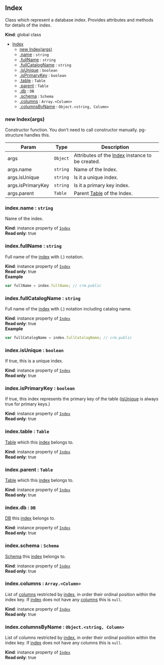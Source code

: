 <a name="Index"></a>

## Index
Class which represent a database index. Provides attributes and methods for details of the index.

**Kind**: global class  

* [Index](#Index)
    * [new Index(args)](#new_Index_new)
    * [.name](#Index+name) : <code>string</code>
    * [.fullName](#Index+fullName) : <code>string</code>
    * [.fullCatalogName](#Index+fullCatalogName) : <code>string</code>
    * [.isUnique](#Index+isUnique) : <code>boolean</code>
    * [.isPrimaryKey](#Index+isPrimaryKey) : <code>boolean</code>
    * [.table](#Index+table) : <code>Table</code>
    * [.parent](#Index+parent) : <code>Table</code>
    * [.db](#Index+db) : <code>DB</code>
    * [.schema](#Index+schema) : <code>Schema</code>
    * [.columns](#Index+columns) : <code>Array.&lt;Column&gt;</code>
    * [.columnsByName](#Index+columnsByName) : <code>Object.&lt;string, Column&gt;</code>

<a name="new_Index_new"></a>

### new Index(args)
Constructor function. You don't need to call constructor manually. pg-structure handles this.


| Param | Type | Description |
| --- | --- | --- |
| args | <code>Object</code> | Attributes of the [Index](#Index) instance to be created. |
| args.name | <code>string</code> | Name of the Index. |
| args.isUnique | <code>string</code> | Is it a unique index. |
| args.isPrimaryKey | <code>string</code> | Is it a primary key index. |
| args.parent | <code>Table</code> | Parent [Table](Table) of the Index. |

<a name="Index+name"></a>

### index.name : <code>string</code>
Name of the index.

**Kind**: instance property of <code>[Index](#Index)</code>  
**Read only**: true  
<a name="Index+fullName"></a>

### index.fullName : <code>string</code>
Full name of the [index](#Index) with (.) notation.

**Kind**: instance property of <code>[Index](#Index)</code>  
**Read only**: true  
**Example**  
```js
var fullName = index.fullName; // crm.public
```
<a name="Index+fullCatalogName"></a>

### index.fullCatalogName : <code>string</code>
Full name of the [index](#Index) with (.) notation including catalog name.

**Kind**: instance property of <code>[Index](#Index)</code>  
**Read only**: true  
**Example**  
```js
var fullCatalogName = index.fullCatalogName; // crm.public
```
<a name="Index+isUnique"></a>

### index.isUnique : <code>boolean</code>
If true, this is a unique index.

**Kind**: instance property of <code>[Index](#Index)</code>  
**Read only**: true  
<a name="Index+isPrimaryKey"></a>

### index.isPrimaryKey : <code>boolean</code>
If true, this index represents the primary key of the table ([isUnique](#Index+isUnique) is always true for primary keys.)

**Kind**: instance property of <code>[Index](#Index)</code>  
**Read only**: true  
<a name="Index+table"></a>

### index.table : <code>Table</code>
[Table](Table) which this [index](#Index) belongs to.

**Kind**: instance property of <code>[Index](#Index)</code>  
**Read only**: true  
<a name="Index+parent"></a>

### index.parent : <code>Table</code>
[Table](Table) which this [index](#Index) belongs to.

**Kind**: instance property of <code>[Index](#Index)</code>  
**Read only**: true  
<a name="Index+db"></a>

### index.db : <code>DB</code>
[DB](DB) this [index](#Index) belongs to.

**Kind**: instance property of <code>[Index](#Index)</code>  
**Read only**: true  
<a name="Index+schema"></a>

### index.schema : <code>Schema</code>
[Schema](Schema) this [index](#Index) belongs to.

**Kind**: instance property of <code>[Index](#Index)</code>  
**Read only**: true  
<a name="Index+columns"></a>

### index.columns : <code>Array.&lt;Column&gt;</code>
List of [columns](Column) restricted by [index](#Index), in order their ordinal position
within the index key. If [index](#Index) does not have any [columns](Column) this is `null`.

**Kind**: instance property of <code>[Index](#Index)</code>  
**Read only**: true  
<a name="Index+columnsByName"></a>

### index.columnsByName : <code>Object.&lt;string, Column&gt;</code>
List of columns restricted by [index](#Index), in order their ordinal position within the index key.
If [index](#Index) does not have any columns this is `null`.

**Kind**: instance property of <code>[Index](#Index)</code>  
**Read only**: true  
